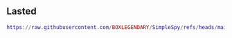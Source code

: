 ## Lasted
```lua
https://raw.githubusercontent.com/BOXLEGENDARY/SimpleSpy/refs/heads/main/SimpleSpy.lua
```
